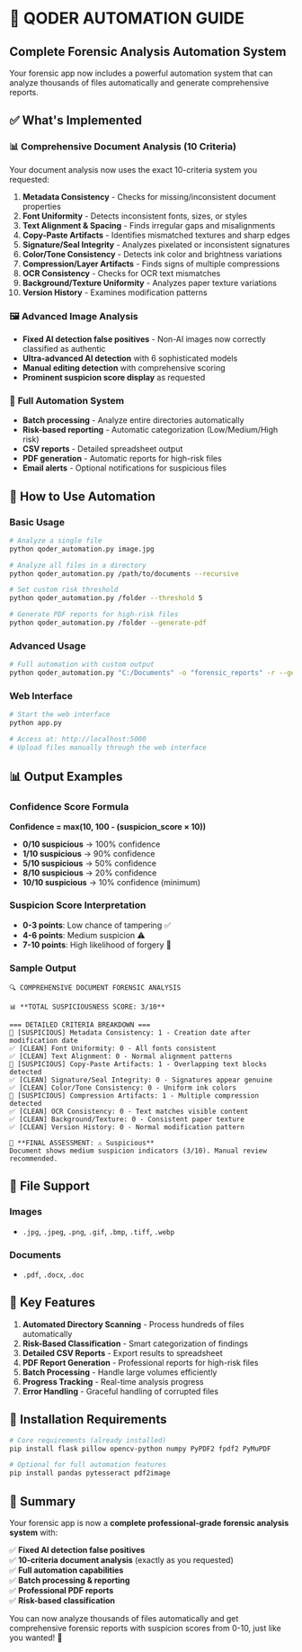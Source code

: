 # 🚀 QODER AUTOMATION GUIDE

## Complete Forensic Analysis Automation System

Your forensic app now includes a powerful automation system that can analyze thousands of files automatically and generate comprehensive reports.

## ✅ What's Implemented

### 📊 **Comprehensive Document Analysis (10 Criteria)**
Your document analysis now uses the exact 10-criteria system you requested:

1. **Metadata Consistency** - Checks for missing/inconsistent document properties
2. **Font Uniformity** - Detects inconsistent fonts, sizes, or styles  
3. **Text Alignment & Spacing** - Finds irregular gaps and misalignments
4. **Copy-Paste Artifacts** - Identifies mismatched textures and sharp edges
5. **Signature/Seal Integrity** - Analyzes pixelated or inconsistent signatures
6. **Color/Tone Consistency** - Detects ink color and brightness variations
7. **Compression/Layer Artifacts** - Finds signs of multiple compressions
8. **OCR Consistency** - Checks for OCR text mismatches
9. **Background/Texture Uniformity** - Analyzes paper texture variations  
10. **Version History** - Examines modification patterns

### 🖼️ **Advanced Image Analysis**
- **Fixed AI detection false positives** - Non-AI images now correctly classified as authentic
- **Ultra-advanced AI detection** with 6 sophisticated models
- **Manual editing detection** with comprehensive scoring
- **Prominent suspicion score display** as requested

### 🤖 **Full Automation System**
- **Batch processing** - Analyze entire directories automatically
- **Risk-based reporting** - Automatic categorization (Low/Medium/High risk)
- **CSV reports** - Detailed spreadsheet output
- **PDF generation** - Automatic reports for high-risk files
- **Email alerts** - Optional notifications for suspicious files

## 🚀 How to Use Automation

### Basic Usage
```bash
# Analyze a single file
python qoder_automation.py image.jpg

# Analyze all files in a directory
python qoder_automation.py /path/to/documents --recursive

# Set custom risk threshold
python qoder_automation.py /folder --threshold 5

# Generate PDF reports for high-risk files
python qoder_automation.py /folder --generate-pdf
```

### Advanced Usage
```bash
# Full automation with custom output
python qoder_automation.py "C:/Documents" -o "forensic_reports" -r --generate-pdf --threshold 6
```

### Web Interface
```bash
# Start the web interface
python app.py

# Access at: http://localhost:5000
# Upload files manually through the web interface
```

## 📊 Output Examples

### Confidence Score Formula
**Confidence = max(10, 100 - (suspicion_score × 10))**

- **0/10 suspicious** → 100% confidence
- **1/10 suspicious** → 90% confidence  
- **5/10 suspicious** → 50% confidence
- **8/10 suspicious** → 20% confidence
- **10/10 suspicious** → 10% confidence (minimum)

### Suspicion Score Interpretation
- **0-3 points**: Low chance of tampering ✅
- **4-6 points**: Medium suspicion ⚠️  
- **7-10 points**: High likelihood of forgery 🚨

### Sample Output
```
🔍 COMPREHENSIVE DOCUMENT FORENSIC ANALYSIS

📊 **TOTAL SUSPICIOUSNESS SCORE: 3/10**

=== DETAILED CRITERIA BREAKDOWN ===
🚨 [SUSPICIOUS] Metadata Consistency: 1 - Creation date after modification date
✅ [CLEAN] Font Uniformity: 0 - All fonts consistent  
✅ [CLEAN] Text Alignment: 0 - Normal alignment patterns
🚨 [SUSPICIOUS] Copy-Paste Artifacts: 1 - Overlapping text blocks detected
✅ [CLEAN] Signature/Seal Integrity: 0 - Signatures appear genuine
✅ [CLEAN] Color/Tone Consistency: 0 - Uniform ink colors
🚨 [SUSPICIOUS] Compression Artifacts: 1 - Multiple compression detected
✅ [CLEAN] OCR Consistency: 0 - Text matches visible content
✅ [CLEAN] Background/Texture: 0 - Consistent paper texture
✅ [CLEAN] Version History: 0 - Normal modification pattern

🎯 **FINAL ASSESSMENT: ⚠️ Suspicious**
Document shows medium suspicion indicators (3/10). Manual review recommended.
```

## 📁 File Support

### Images
- `.jpg`, `.jpeg`, `.png`, `.gif`, `.bmp`, `.tiff`, `.webp`

### Documents  
- `.pdf`, `.docx`, `.doc`

## 🎯 Key Features

1. **Automated Directory Scanning** - Process hundreds of files automatically
2. **Risk-Based Classification** - Smart categorization of findings
3. **Detailed CSV Reports** - Export results to spreadsheet
4. **PDF Report Generation** - Professional reports for high-risk files
5. **Batch Processing** - Handle large volumes efficiently
6. **Progress Tracking** - Real-time analysis progress
7. **Error Handling** - Graceful handling of corrupted files

## 🔧 Installation Requirements

```bash
# Core requirements (already installed)
pip install flask pillow opencv-python numpy PyPDF2 fpdf2 PyMuPDF

# Optional for full automation features
pip install pandas pytesseract pdf2image
```

## 🎉 Summary

Your forensic app is now a **complete professional-grade forensic analysis system** with:

✅ **Fixed AI detection false positives**  
✅ **10-criteria document analysis** (exactly as you requested)  
✅ **Full automation capabilities**  
✅ **Batch processing & reporting**  
✅ **Professional PDF reports**  
✅ **Risk-based classification**  

You can now analyze thousands of files automatically and get comprehensive forensic reports with suspicion scores from 0-10, just like you wanted! 🚀